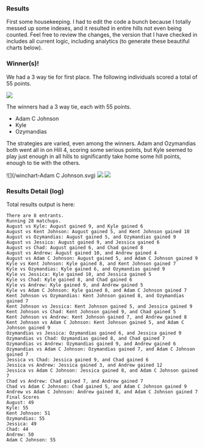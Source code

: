 ### Results
First some housekeeping.  I had to edit the code a bunch because I totally messed up some indexes, and it resulted in entire hills not even being counted.  Feel free to review the changes, the version that I have checked in includes all current logic, including analytics (to generate these beautiful charts below).

### Winner(s)!
We had a 3 way tie for first place.  The following individuals scored a total of 55 points.

![](/scores.svg)


The winners had a 3 way tie, each with 55 points.
* Adam C Johnson
* Kyle
* Ozymandias

The strategies are varied, even among the winners. Adam and Ozymandias both went all in on Hill 4, scoring some serious points, but Kyle seemed to play just enough in all hills to significantly take home some hill points, enough to tie with the others.


![](/winchart-Adam C Johnson.svg) ![](/winchart-Kyle.svg) ![](/winchart-Ozymandias.svg)


### Results Detail (log)
Total results output is here:
```
There are 8 entrants.
Running 28 matchups.
August vs Kyle: August gained 9, and Kyle gained 6
August vs Kent Johnson: August gained 5, and Kent Johnson gained 10
August vs Ozymandias: August gained 5, and Ozymandias gained 9
August vs Jessica: August gained 9, and Jessica gained 6
August vs Chad: August gained 6, and Chad gained 8
August vs Andrew: August gained 10, and Andrew gained 4
August vs Adam C Johnson: August gained 5, and Adam C Johnson gained 9
Kyle vs Kent Johnson: Kyle gained 8, and Kent Johnson gained 7
Kyle vs Ozymandias: Kyle gained 6, and Ozymandias gained 9
Kyle vs Jessica: Kyle gained 10, and Jessica gained 5
Kyle vs Chad: Kyle gained 8, and Chad gained 6
Kyle vs Andrew: Kyle gained 9, and Andrew gained 5
Kyle vs Adam C Johnson: Kyle gained 8, and Adam C Johnson gained 7
Kent Johnson vs Ozymandias: Kent Johnson gained 8, and Ozymandias gained 7
Kent Johnson vs Jessica: Kent Johnson gained 5, and Jessica gained 9
Kent Johnson vs Chad: Kent Johnson gained 9, and Chad gained 5
Kent Johnson vs Andrew: Kent Johnson gained 7, and Andrew gained 8
Kent Johnson vs Adam C Johnson: Kent Johnson gained 5, and Adam C Johnson gained 9
Ozymandias vs Jessica: Ozymandias gained 6, and Jessica gained 9
Ozymandias vs Chad: Ozymandias gained 8, and Chad gained 7
Ozymandias vs Andrew: Ozymandias gained 9, and Andrew gained 6
Ozymandias vs Adam C Johnson: Ozymandias gained 7, and Adam C Johnson gained 7
Jessica vs Chad: Jessica gained 9, and Chad gained 6
Jessica vs Andrew: Jessica gained 3, and Andrew gained 12
Jessica vs Adam C Johnson: Jessica gained 8, and Adam C Johnson gained 7
Chad vs Andrew: Chad gained 7, and Andrew gained 7
Chad vs Adam C Johnson: Chad gained 5, and Adam C Johnson gained 9
Andrew vs Adam C Johnson: Andrew gained 8, and Adam C Johnson gained 7
Final Scores
August: 49
Kyle: 55
Kent Johnson: 51
Ozymandias: 55
Jessica: 49
Chad: 44
Andrew: 50
Adam C Johnson: 55
```
